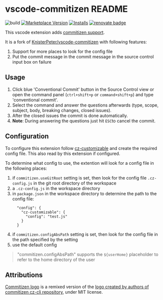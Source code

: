 # vscode-commitizen README

![build](https://github.com/KnisterPeter/vscode-commitizen/workflows/build/badge.svg)
[![Marketplace Version](https://vsmarketplacebadge.apphb.com/version/knisterpeter.vscode-commitizen.svg)](https://marketplace.visualstudio.com/items?itemName=KnisterPeter.vscode-commitizen)
[![Installs](https://vsmarketplacebadge.apphb.com/installs/knisterpeter.vscode-commitizen.svg)](https://marketplace.visualstudio.com/items?itemName=KnisterPeter.vscode-commitizen)
[![renovate badge](https://img.shields.io/badge/renovate-enabled-brightgreen.svg)](https://renovateapp.com/)

This vscode extension adds [commitizen support](https://github.com/commitizen).

It is a fork of [KnisterPeter/vscode-commitizen](https://github.com/KnisterPeter/vscode-commitizen) with following features:

1. Support for more places to look for the config file
1. Put the commit message in the commit message in the source control input box on failure

## Usage

1. Click blue 'Conventional Commit' button in the Source Control view or open the command panel (`ctrl+shift+p` or `command+shift+p`) and type 'conventional commit'.
2. Select the command and answer the questions afterwards (type, scope, subject, body, breaking changes, closed issues).
3. After the closed issues the commit is done automatically.
4. **Note**: During answering the questions just hit `ESC`to cancel the commit.

## Configuration

To configure this extension follow [cz-customizable](https://github.com/leonardoanalista/cz-customizable) and
create the required config file. This also read by this extension if configured.

To determine what config to use, the extention will look for a config file in the following places:

1. if `commitizen.useGitRoot` setting is set, then look for the config file ```.cz-config.js``` in the git root directory of the workspace
1. a ```.cz-config.js``` in the workspace directory
1. in ```package.json``` in the workspace directory to determine the path to the config file:
   ```
     "config": {
       "cz-customizable": {
         "config": "test.js"
       }
     }
   ```
1. if `commitizen.configAbsPath` setting is set, then look for the config file in the path specified by the setting
1. use the default config

> "commitizen.configAbsPath" supports the `${userHome}` placeholder to refer to the home directory of the user

## Attributions

[Commitizen logo](./images/commitizen-logo.svg) is a remixed version of the [logo created by authors of commitizen cz-cli repository](https://github.com/commitizen/cz-cli/blob/a3f4ffa88221013960cd9c6d8711b319016b9e2d/logo/commitizen-logo-color.svg), under MIT license.
